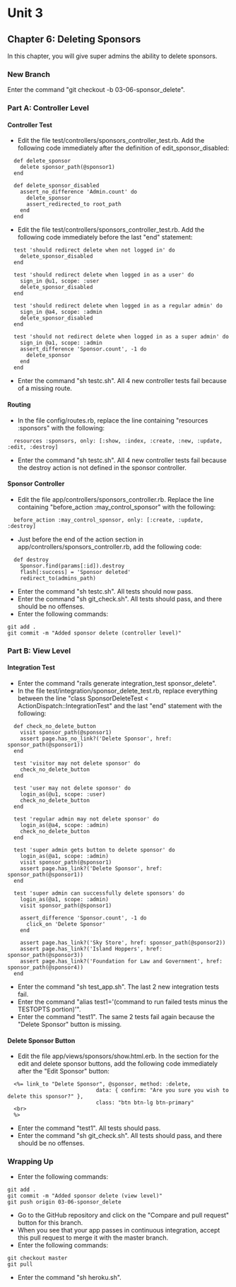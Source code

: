 # Unit 3
## Chapter 6: Deleting Sponsors

In this chapter, you will give super admins the ability to delete sponsors.

### New Branch
Enter the command "git checkout -b 03-06-sponsor_delete".

### Part A: Controller Level

#### Controller Test
* Edit the file test/controllers/sponsors_controller_test.rb.  Add the following code immediately after the definition of edit_sponsor_disabled:
```
  def delete_sponsor
    delete sponsor_path(@sponsor1)
  end

  def delete_sponsor_disabled
    assert_no_difference 'Admin.count' do
      delete_sponsor
      assert_redirected_to root_path
    end
  end
```
* Edit the file test/controllers/sponsors_controller_test.rb.  Add the following code immediately before the last "end" statement:
```
  test 'should redirect delete when not logged in' do
    delete_sponsor_disabled
  end

  test 'should redirect delete when logged in as a user' do
    sign_in @u1, scope: :user
    delete_sponsor_disabled
  end

  test 'should redirect delete when logged in as a regular admin' do
    sign_in @a4, scope: :admin
    delete_sponsor_disabled
  end

  test 'should not redirect delete when logged in as a super admin' do
    sign_in @a1, scope: :admin
    assert_difference 'Sponsor.count', -1 do
      delete_sponsor
    end
  end
```
* Enter the command "sh testc.sh".  All 4 new controller tests fail because of a missing route.

#### Routing
* In the file config/routes.rb, replace the line containing "resources :sponsors" with the following:
```
  resources :sponsors, only: [:show, :index, :create, :new, :update, :edit, :destroy]
```
* Enter the command "sh testc.sh".  All 4 new controller tests fail because the destroy action is not defined in the sponsor controller.

#### Sponsor Controller
* Edit the file app/controllers/sponsors_controller.rb.  Replace the line containing "before_action :may_control_sponsor" with the following:
```
  before_action :may_control_sponsor, only: [:create, :update, :destroy]
```
* Just before the end of the action section in app/controllers/sponsors_controller.rb, add the following code:
```
  def destroy
    Sponsor.find(params[:id]).destroy
    flash[:success] = 'Sponsor deleted'
    redirect_to(admins_path)
```
* Enter the command "sh testc.sh".  All tests should now pass.
* Enter the command "sh git_check.sh".  All tests should pass, and there should be no offenses.
* Enter the following commands:
```
git add .
git commit -m "Added sponsor delete (controller level)"
```

### Part B: View Level

#### Integration Test
* Enter the command "rails generate integration_test sponsor_delete".
* In the file test/integration/sponsor_delete_test.rb, replace everything between the line "class SponsorDeleteTest < ActionDispatch::IntegrationTest" and the last "end" statement with the following:
```
  def check_no_delete_button
    visit sponsor_path(@sponsor1)
    assert page.has_no_link?('Delete Sponsor', href: sponsor_path(@sponsor1))
  end

  test 'visitor may not delete sponsor' do
    check_no_delete_button
  end

  test 'user may not delete sponsor' do
    login_as(@u1, scope: :user)
    check_no_delete_button
  end

  test 'regular admin may not delete sponsor' do
    login_as(@a4, scope: :admin)
    check_no_delete_button
  end

  test 'super admin gets button to delete sponsor' do
    login_as(@a1, scope: :admin)
    visit sponsor_path(@sponsor1)
    assert page.has_link?('Delete Sponsor', href: sponsor_path(@sponsor1))
  end

  test 'super admin can successfully delete sponsors' do
    login_as(@a1, scope: :admin)
    visit sponsor_path(@sponsor1)

    assert_difference 'Sponsor.count', -1 do
      click_on 'Delete Sponsor'
    end

    assert page.has_link?('Sky Store', href: sponsor_path(@sponsor2))
    assert page.has_link?('Island Hoppers', href: sponsor_path(@sponsor3))
    assert page.has_link?('Foundation for Law and Government', href: sponsor_path(@sponsor4))
  end
  ```
  * Enter the command "sh test_app.sh".  The last 2 new integration tests fail.
  * Enter the command "alias test1='(command to run failed tests minus the TESTOPTS portion)'".
  * Enter the command "test1".  The same 2 tests fail again because the "Delete Sponsor" button is missing.

#### Delete Sponsor Button
* Edit the file app/views/sponsors/show.html.erb. In the section for the edit and delete sponsor buttons, add the following code immediately after the "Edit Sponsor" button:
```
  <%= link_to "Delete Sponsor", @sponsor, method: :delete,
                            data: { confirm: "Are you sure you wish to delete this sponsor?" },
                            class: "btn btn-lg btn-primary"
  <br>
  %>
```
* Enter the command "test1".  All tests should pass.
* Enter the command "sh git_check.sh".  All tests should pass, and there should be no offenses.

### Wrapping Up
* Enter the following commands:
```
git add .
git commit -m "Added sponsor delete (view level)"
git push origin 03-06-sponsor_delete
```
* Go to the GitHub repository and click on the "Compare and pull request" button for this branch.
* When you see that your app passes in continuous integration, accept this pull request to merge it with the master branch.
* Enter the following commands:
```
git checkout master
git pull
```
* Enter the command "sh heroku.sh".
